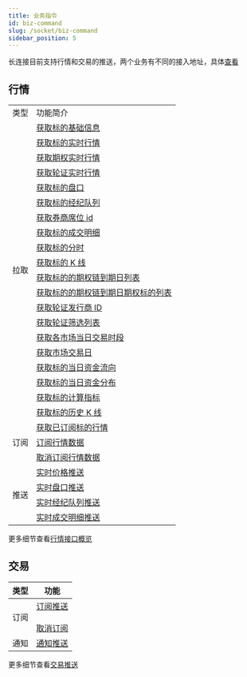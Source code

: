 ```yaml
---
title: 业务指令
id: biz-command
slug: /socket/biz-command
sidebar_position: 5
---
```


长连接目前支持行情和交易的推送，两个业务有不同的接入地址，具体[查看](./hosts)

## 行情

<table>
    <tr>
        <td>类型</td>
        <td>功能简介</td>
    </tr>
    <tr>
        <td rowspan="20">拉取</td>
        <td><a href="../quote/pull/static">获取标的基础信息</a></td>
    </tr>
    <tr>
        <td><a href="../quote/pull/quote">获取标的实时行情</a></td>
    </tr>
    <tr>
        <td><a href="../quote/pull/option-quote">获取期权实时行情</a></td>
    </tr>
    <tr>
        <td><a href="../quote/pull/warrant-quote">获取轮证实时行情</a></td>
    </tr>
    <tr>
        <td><a href="../quote/pull/depth">获取标的盘口</a></td>
    </tr>
    <tr>
        <td><a href="../quote/pull/brokers">获取标的经纪队列</a></td>
    </tr>
    <tr>
        <td><a href="../quote/pull/broker-ids">获取券商席位 id</a></td>
    </tr>
    <tr>
        <td><a href="../quote/pull/trade">获取标的成交明细</a></td>
    </tr>
    <tr>
        <td><a href="../quote/pull/intraday">获取标的分时</a></td>
    </tr>
    <tr>
        <td><a href="../quote/pull/candlestick">获取标的 K 线</a></td>
    </tr>
    <tr>
        <td><a href="../quote/pull/optionchain-date">获取标的的期权链到期日列表</a></td>
    </tr>
    <tr>
        <td><a href="../quote/pull/optionchain-date-strike">获取标的的期权链到期日期权标的列表</a></td>
    </tr>
    <tr>
        <td><a href="../quote/pull/issuer">获取轮证发行商 ID</a></td>
    </tr>
    <tr>
        <td><a href="../quote/pull/warrant-filter">获取轮证筛选列表</a></td>
    </tr>
    <tr>
        <td><a href="../quote/pull/trade-session">获取各市场当日交易时段</a></td>
    </tr>
    <tr>
        <td><a href="../quote/pull/trade-day">获取市场交易日</a></td>
    </tr>
    <tr>
        <td><a href="../quote/pull/capital-flow-intraday">获取标的当日资金流向</a></td>
    </tr>
    <tr>
        <td><a href="../quote/pull/capital-distribution">获取标的当日资金分布</a></td>
    </tr>
    <tr>
        <td><a href="../quote/pull/calc-index">获取标的计算指标</a></td>
    </tr>
    <tr>
        <td><a href="../quote/pull/history-candlestick">获取标的历史 K 线</a></td>
    </tr>
    <tr>
        <td rowspan="3">订阅</td>
        <td><a href="../quote/subscribe/subscription">获取已订阅标的行情</a></td>
    </tr>
    <tr>
        <td><a href="../quote/subscribe/subscribe">订阅行情数据</a></td>
    </tr>
    <tr>
        <td><a href="../quote/subscribe/unsubscribe">取消订阅行情数据</a></td>
    </tr>
    <tr>
        <td rowspan="4">推送</td>
        <td><a href="../quote/push/quote">实时价格推送</a></td>
    </tr>
    <tr>
        <td><a href="../quote/push/depth">实时盘口推送</a></td>
    </tr>
    <tr>
        <td><a href="../quote/push/broker">实时经纪队列推送</a></td>
    </tr>
    <tr>
        <td><a href="../quote/push/trade">实时成交明细推送</a></td>
    </tr>
</table>

更多细节查看[行情接口概览](../quote/overview#行情接口概览)

## 交易

| 类型 | 功能                                                                                     |
| ---- | ---------------------------------------------------------------------------------------- |
| 订阅 | [订阅推送](../trade/trade-push#订阅) <br/><br/> [取消订阅](../trade/trade-push#取消订阅) |
| 通知 | [通知推送](../trade/trade-push#通知推送)                                                 |

更多细节查看[交易推送](../trade/trade-push)
